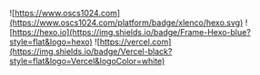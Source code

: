 ![https://www.oscs1024.com](https://www.oscs1024.com/platform/badge/xlenco/hexo.svg)
![https://hexo.io](https://img.shields.io/badge/Frame-Hexo-blue?style=flat&logo=hexo)
![https://vercel.com](https://img.shields.io/badge/Vercel-black?style=flat&logo=Vercel&logoColor=white)
